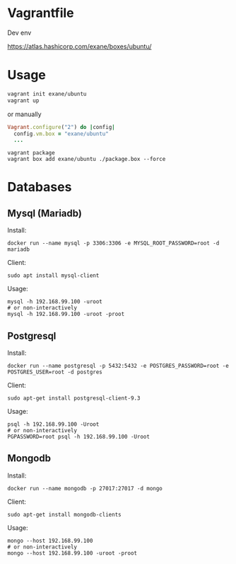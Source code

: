 # Vagrantfile
Dev env

https://atlas.hashicorp.com/exane/boxes/ubuntu/

# Usage
```sh
vagrant init exane/ubuntu
vagrant up
```

or manually

```ruby
Vagrant.configure("2") do |config|
  config.vm.box = "exane/ubuntu"
  ...
```

```shell
vagrant package
vagrant box add exane/ubuntu ./package.box --force
```

# Databases

## Mysql (Mariadb)
Install:
```shell
docker run --name mysql -p 3306:3306 -e MYSQL_ROOT_PASSWORD=root -d mariadb
```

Client:
```shell
sudo apt install mysql-client
```

Usage:

```shell
mysql -h 192.168.99.100 -uroot
# or non-interactively
mysql -h 192.168.99.100 -uroot -proot
```

## Postgresql
Install:
```shell
docker run --name postgresql -p 5432:5432 -e POSTGRES_PASSWORD=root -e POSTGRES_USER=root -d postgres
```

Client:
```shell
sudo apt-get install postgresql-client-9.3
```

Usage:

```shell
psql -h 192.168.99.100 -Uroot
# or non-interactively
PGPASSWORD=root psql -h 192.168.99.100 -Uroot
```

## Mongodb
Install:
```shell
docker run --name mongodb -p 27017:27017 -d mongo
```

Client:
```shell
sudo apt-get install mongodb-clients
```

Usage:

```shell
mongo --host 192.168.99.100
# or non-interactively
mongo --host 192.168.99.100 -uroot -proot
```
